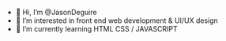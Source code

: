 - 👋 Hi, I’m @JasonDeguire
- 👀 I’m interested in front end web development & UI/UX design
- 🌱 I’m currently learning HTML CSS / JAVASCRIPT
